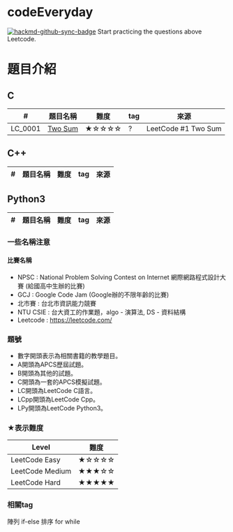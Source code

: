 codeEveryday
===


[![hackmd-github-sync-badge](https://hackmd.io/WFU-r6SxTt6DdP--PKu2NQ/badge)](https://hackmd.io/WFU-r6SxTt6DdP--PKu2NQ)
Start practicing the questions above Leetcode.

題目介紹
===

C
---
|#|題目名稱|難度|tag|來源|
|-|-|-|-|-|
|LC_0001|[Two Sum](/Uqrjz9dfSB-O4nfIt4HxGA)|★☆☆☆☆|?|LeetCode #1 Two Sum|

C++
---
|#|題目名稱|難度|tag|來源|
|-|-|-|-|-|

Python3
---
|#|題目名稱|難度|tag|來源|
|-|-|-|-|-|

### 一些名稱注意
#### 比賽名稱
* NPSC : National Problem Solving Contest on Internet 網際網路程式設計大賽 (給國高中生辦的比賽)
* GCJ : Google Code Jam (Google辦的不限年齡的比賽)
* 北市賽 : 台北市資訊能力競賽
* NTU CSIE : 台大資工的作業題，algo - 演算法, DS - 資料結構
* Leetcode : https://leetcode.com/

### 題號
* 數字開頭表示為相關書籍的教學題目。
* A開頭為APCS歷屆試題。
* B開頭為其他的試題。
* C開頭為一套的APCS模擬試題。
* LC開頭為LeetCode C語言。
* LCpp開頭為LeetCode Cpp。
* LPy開頭為LeetCode Python3。

### ★表示難度


|Level|難度|
|-|-|
|LeetCode Easy| ★☆☆☆☆|
|LeetCode Medium|★★★☆☆|
|LeetCode Hard|★★★★★|

### 相關tag
陣列
if-else
排序
for
while